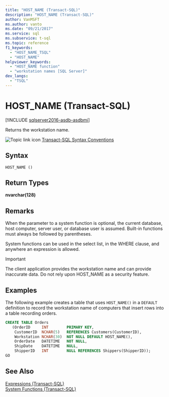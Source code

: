 ```yaml
---
title: "HOST_NAME (Transact-SQL)"
description: "HOST_NAME (Transact-SQL)"
author: VanMSFT
ms.author: vanto
ms.date: "09/21/2017"
ms.service: sql
ms.subservice: t-sql
ms.topic: reference
f1_keywords:
  - "HOST_NAME_TSQL"
  - "HOST_NAME"
helpviewer_keywords:
  - "HOST_NAME function"
  - "workstation names [SQL Server]"
dev_langs:
  - "TSQL"
---
```

# HOST_NAME (Transact-SQL)

[!INCLUDE [sqlserver2016-asdb-asdbmi](../../includes/applies-to-version/sqlserver2016-asdb-asdbmi.md)]

  Returns the workstation name.  
  
 ![Topic link icon](../../database-engine/configure-windows/media/topic-link.gif "Topic link icon") [Transact-SQL Syntax Conventions](../../t-sql/language-elements/transact-sql-syntax-conventions-transact-sql.md)  
  
## Syntax  
  
```syntaxsql
HOST_NAME ()  
```  

## Return Types
 **nvarchar(128)**  
  
## Remarks  
 When the parameter to a system function is optional, the current database, host computer, server user, or database user is assumed. Built-in functions must always be followed by parentheses.  
  
 System functions can be used in the select list, in the WHERE clause, and anywhere an expression is allowed.  
  
> [!IMPORTANT]  
>  The client application provides the workstation name and can provide inaccurate data. Do not rely upon HOST_NAME as a security feature.  
  
## Examples  
 The following example creates a table that uses `HOST_NAME()` in a `DEFAULT` definition to record the workstation name of computers that insert rows into a table recording orders.  
  
```sql  
CREATE TABLE Orders  
   (OrderID     INT        PRIMARY KEY,  
    CustomerID  NCHAR(5)   REFERENCES Customers(CustomerID),  
    Workstation NCHAR(30)  NOT NULL DEFAULT HOST_NAME(),  
    OrderDate   DATETIME   NOT NULL,  
    ShipDate    DATETIME   NULL,  
    ShipperID   INT        NULL REFERENCES Shippers(ShipperID));  
GO  
```  
  
## See Also  
 [Expressions &#40;Transact-SQL&#41;](../../t-sql/language-elements/expressions-transact-sql.md)   
 [System Functions &#40;Transact-SQL&#41;](../../relational-databases/system-functions/system-functions-category-transact-sql.md)  
  
  
